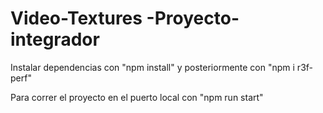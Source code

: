 # Video-Textures -Proyecto-integrador

Instalar dependencias con "npm install" y posteriormente con "npm i r3f-perf"

Para correr el proyecto en el puerto local con "npm run start"
